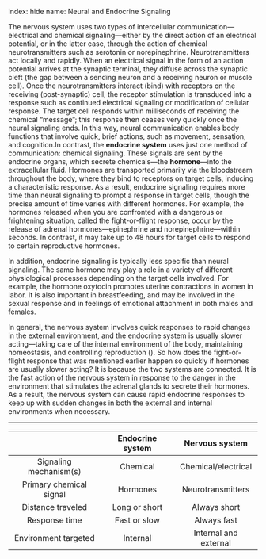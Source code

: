 index: hide
name: Neural and Endocrine Signaling

The nervous system uses two types of intercellular communication—electrical and chemical signaling—either by the direct action of an electrical potential, or in the latter case, through the action of chemical neurotransmitters such as serotonin or norepinephrine. Neurotransmitters act locally and rapidly. When an electrical signal in the form of an action potential arrives at the synaptic terminal, they diffuse across the synaptic cleft (the gap between a sending neuron and a receiving neuron or muscle cell). Once the neurotransmitters interact (bind) with receptors on the receiving (post-synaptic) cell, the receptor stimulation is transduced into a response such as continued electrical signaling or modification of cellular response. The target cell responds within milliseconds of receiving the chemical “message”; this response then ceases very quickly once the neural signaling ends. In this way, neural communication enables body functions that involve quick, brief actions, such as movement, sensation, and cognition.In contrast, the  **endocrine system** uses just one method of communication: chemical signaling. These signals are sent by the endocrine organs, which secrete chemicals—the  **hormone**—into the extracellular fluid. Hormones are transported primarily via the bloodstream throughout the body, where they bind to receptors on target cells, inducing a characteristic response. As a result, endocrine signaling requires more time than neural signaling to prompt a response in target cells, though the precise amount of time varies with different hormones. For example, the hormones released when you are confronted with a dangerous or frightening situation, called the fight-or-flight response, occur by the release of adrenal hormones—epinephrine and norepinephrine—within seconds. In contrast, it may take up to 48 hours for target cells to respond to certain reproductive hormones.

In addition, endocrine signaling is typically less specific than neural signaling. The same hormone may play a role in a variety of different physiological processes depending on the target cells involved. For example, the hormone oxytocin promotes uterine contractions in women in labor. It is also important in breastfeeding, and may be involved in the sexual response and in feelings of emotional attachment in both males and females.

In general, the nervous system involves quick responses to rapid changes in the external environment, and the endocrine system is usually slower acting—taking care of the internal environment of the body, maintaining homeostasis, and controlling reproduction (). So how does the fight-or-flight response that was mentioned earlier happen so quickly if hormones are usually slower acting? It is because the two systems are connected. It is the fast action of the nervous system in response to the danger in the environment that stimulates the adrenal glands to secrete their hormones. As a result, the nervous system can cause rapid endocrine responses to keep up with sudden changes in both the external and internal environments when necessary.


****

|  | Endocrine system | Nervous system |
|:-:|:-:|:-:|
| Signaling mechanism(s) | Chemical | Chemical/electrical |
| Primary chemical signal | Hormones | Neurotransmitters |
| Distance traveled | Long or short | Always short |
| Response time | Fast or slow | Always fast |
| Environment targeted | Internal | Internal and external |
    
